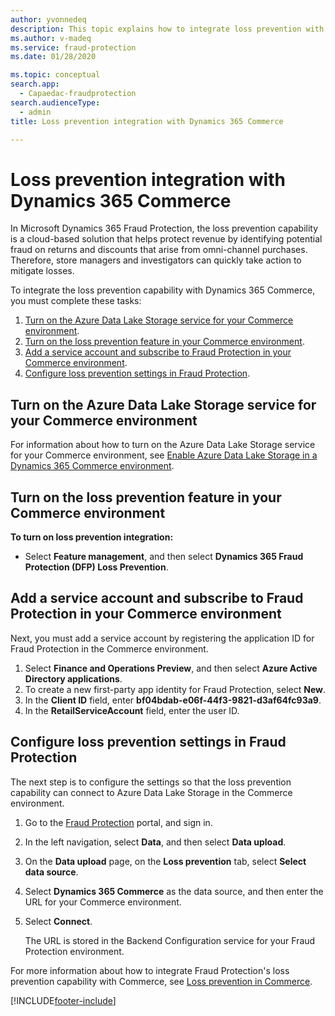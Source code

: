 ```yaml
---
author: yvonnedeq
description: This topic explains how to integrate loss prevention with Microsoft Dynamics 365 Commerce.
ms.author: v-madeq
ms.service: fraud-protection
ms.date: 01/28/2020

ms.topic: conceptual
search.app: 
  - Capaedac-fraudprotection
search.audienceType:
  - admin
title: Loss prevention integration with Dynamics 365 Commerce

---
```


# Loss prevention integration with Dynamics 365 Commerce

In Microsoft Dynamics 365 Fraud Protection, the loss prevention capability is a cloud-based solution that helps protect revenue by identifying potential fraud on returns and discounts that arise from omni-channel purchases. Therefore, store managers and investigators can quickly take action to mitigate losses.

To integrate the loss prevention capability with Dynamics 365 Commerce, you must complete these tasks:

1. [Turn on the Azure Data Lake Storage service for your Commerce environment](#turn-on-the-azure-data-lake-storage-service-for-your-commerce-environment).
1. [Turn on the loss prevention feature in your Commerce environment](#turn-on-the-loss-prevention-feature-in-your-commerce-environment).
1. [Add a service account and subscribe to Fraud Protection in your Commerce environment](#add-a-service-account-and-subscribe-to-fraud-protection-in-your-commerce-environment).
1. [Configure loss prevention settings in Fraud Protection](#configure-loss-prevention-settings-in-fraud-protection).

## Turn on the Azure Data Lake Storage service for your Commerce environment

For information about how to turn on the Azure Data Lake Storage service for your Commerce environment, see [Enable Azure Data Lake Storage in a Dynamics 365 Commerce environment](/dynamics365/commerce/enable-adls-environment).

## Turn on the loss prevention feature in your Commerce environment

**To turn on loss prevention integration:**

- Select **Feature management**, and then select **Dynamics 365 Fraud Protection (DFP) Loss Prevention**.

## Add a service account and subscribe to Fraud Protection in your Commerce environment

Next, you must add a service account by registering the application ID for Fraud Protection in the Commerce environment.

1. Select **Finance and Operations Preview**, and then select **Azure Active Directory applications**.
1. To create a new first-party app identity for Fraud Protection, select **New**.
1. In the **Client ID** field, enter **bf04bdab-e06f-44f3-9821-d3af64fc93a9**.
1. In the **RetailServiceAccount** field, enter the user ID.

## Configure loss prevention settings in Fraud Protection

The next step is to configure the settings so that the loss prevention capability can connect to Azure Data Lake Storage in the Commerce environment.

1. Go to the [Fraud Protection](https://dfp.microsoft.com/) portal, and sign in.
1. In the left navigation, select **Data**, and then select **Data upload**.
1. On the **Data upload** page, on the **Loss prevention** tab, select **Select data source**.
1. Select **Dynamics 365 Commerce** as the data source, and then enter the URL for your Commerce environment.
1. Select **Connect**.

    The URL is stored in the Backend Configuration service for your Fraud Protection environment.

For more information about how to integrate Fraud Protection's loss prevention capability with Commerce, see [Loss prevention in Commerce](/dynamics365/commerce/dev-itpro/DFP#loss-prevention-in-commerce).


[!INCLUDE[footer-include](includes/footer-banner.md)]